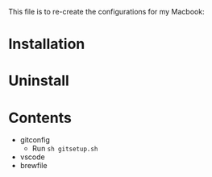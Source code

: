 This file is to re-create the configurations for my Macbook:
# Installation

# Uninstall

# Contents
- gitconfig 
    - Run `sh gitsetup.sh`
- vscode
- brewfile

